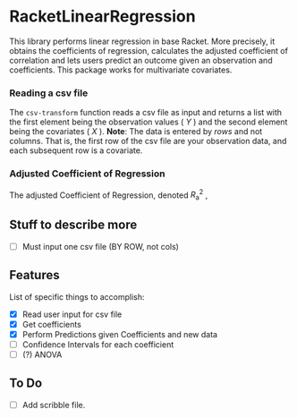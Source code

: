 # RacketLinearRegression
This library performs linear regression in base Racket.
More precisely, it obtains the coefficients of regression, calculates the adjusted coefficient of correlation and lets users predict an outcome given an observation and coefficients.
This package works for multivariate covariates.


### Reading a csv file
The `csv-transform` function reads a csv file as input and returns a list with the first element being the observation values ( $Y$ ) and the second element being the covariates ( $X$ ).
**Note**: The data is entered by *rows* and not columns. That is, the first row of the csv file are your observation data, and each subsequent row is a covariate.

### Adjusted Coefficient of Regression
The adjusted Coefficient of Regression, denoted $R^2_\text{a}$
,
## Stuff to describe more
- [ ] Must input one csv file (BY ROW, not cols) 

## Features
List of specific things to accomplish:
- [x] Read user input for csv file
- [x] Get coefficients
- [x] Perform Predictions given Coefficients and new data
- [ ] Confidence Intervals for each coefficient
- [ ] (?) ANOVA

## To Do
- [ ] Add scribble file.
